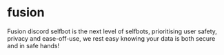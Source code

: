 # fusion
Fusion discord selfbot is the next level of selfbots, prioritising user safety, privacy and ease-off-use, we rest easy knowing your data is both secure and in safe hands!
